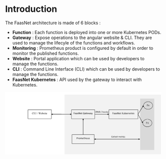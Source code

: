 # Introduction

The FaasNet architecture is made of 6 blocks :

* **Function** : Each function is deployed into one or more Kubernetes PODs.
* **Gateway** : Expose operations to the angular website & CLI. They are used to manage the lifecyle of the functions and workflows.
* **Monitoring** : Prometheus product is configured by default in order to monitor the published functions.
* **Website** : Portal application which can be used by developers to manage the functions.
* **CLI** : Command Line Interface (CLI) which can be used by developers to manage the functions.
* **FaasNet Kubernetes** : API used by the gateway to interact with Kubernetes.

![Big Picture](images/bigpicture1.png)
